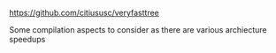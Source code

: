 https://github.com/citiususc/veryfasttree

Some compilation aspects to consider as there are various archiecture speedups
